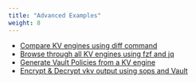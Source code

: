 ```yaml
---
title: "Advanced Examples"
weight: 8
---
```


* [Compare KV engines using diff command](https://falcosuessgott.github.io/vkv/export/advanced_examples/diff/)
* [Browse through all KV engines using fzf and jq](https://falcosuessgott.github.io/vkv/export/advanced_examples/diff/)
* [Generate Vault Policies from a KV engine](https://falcosuessgott.github.io/vkv/export/advanced_examples/diff/)
* [Encrypt & Decrypt vkv output using sops and Vault](https://falcosuessgott.github.io/vkv/export/advanced_examples/sops/)